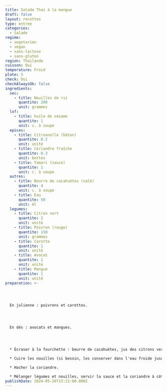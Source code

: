 ```yaml
---
title: Salade Thaï à la mangue
draft: false
layout: recettes
type: entree
categories:
  - Salade
regime:
  - vegetarien
  - vegan
  - sans-lactose
  - sans-gluten
region: Thailande
cuisson: Oui
temperature: Froid
plate: 5
check: Oui
checkAlwaysOk: false
ingredients:
  sec:
    - title: Nouilles de riz
      quantite: 200
      unit: grammes
  lof:
    - title: huile de sésame
      quantite: 1
      unit: c. à soupe
  epices:
    - title: Citronnelle (bâton)
      quantite: 0.2
      unit: unité
    - title: Coriandre fraîche
      quantite: 0.3
      unit: bottes
    - title: Tamari (sauce)
      quantite: 1
      unit: c. à soupe
  autres:
    - title: Beurre de cacahuètes (salé)
      quantite: 4
      unit: c. à soupe
    - title: Eau
      quantite: 50
      unit: ml
  legumes:
    - title: Citron vert
      quantite: 2
      unit: unité
    - title: Poivron (rouge)
      quantite: 150
      unit: grammes
    - title: Carotte
      quantite: 1
      unit: unité
    - title: Avocat
      quantite: 1
      unit: unité
    - title: Mangue
      quantite: 1
      unit: unité
preparation: >-
  



  En julienne : poivrons et carottes.




  En dés : avocats et mangues.




  * Écraser à la fourchette : beurre de cacahuètes, jus des citrons verts, tamari, eau. Puis ajouter citronelle et huile de sésame.

  * Cuire les nouilles (si besoin, les conserver dans l'eau froide jusqu'à moment de monter la salade).

  * Hacher la coriandre.

  * Mélanger légumes et nouilles, servir la sauce et la coriandre à côté.
publishDate: 2024-05-20T15:21:00.000Z
---
```

